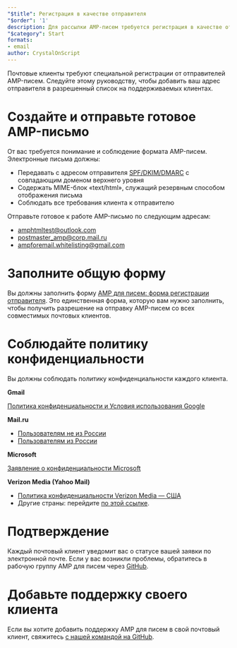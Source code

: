 ```yaml
---
"$title": Регистрация в качестве отправителя
"$order": '1'
description: Для рассылки AMP-писем требуется регистрация в качестве отправителя
"$category": Start
formats:
- email
author: CrystalOnScript
---
```


Почтовые клиенты требуют специальной регистрации от отправителей AMP-писем. Следуйте этому руководству, чтобы добавить ваш адрес отправителя в разрешенный список на поддерживаемых клиентах.

# Создайте и отправьте готовое AMP-письмо

От вас требуется понимание и соблюдение формата AMP-писем. Электронные письма должны:

- Передавать с адресом отправителя [SPF/DKIM/DMARC](https://support.google.com/a/answer/33786?hl=en) с совпадающим доменом верхнего уровня
- Содержать MIME-блок «text/html», служащий резервным способом отображения письма
- Соблюдать все требования клиента к отправителю

Отправьте готовое к работе AMP-письмо по следующим адресам:

- amphtmltest@outlook.com
- postmaster_amp@corp.mail.ru
- ampforemail.whitelisting@gmail.com

# Заполните общую форму

Вы должны заполнить форму [AMP для писем: форма регистрации отправителя](https://docs.google.com/forms/d/e/1FAIpQLSdso95e7UDLk_R-bnpzsAmuUMDQEMUgTErcfGGItBDkghHU2A/viewform?gxids=7628). Это единственная форма, которую вам нужно заполнить, чтобы получить разрешение на отправку AMP-писем со всех совместимых почтовых клиентов.

# Соблюдайте политику конфиденциальности

Вы должны соблюдать политику конфиденциальности каждого клиента.

**Gmail**

[Политика конфиденциальности и Условия использования Google](https://policies.google.com/privacy)

**Mail.ru**

- [Пользователям не из России](https://help.mail.ru/engmail-help/privacy)
- [Пользователям из России](https://agent.mail.ru/legal/privacypolicy/en)

**Microsoft**

[Заявление о конфиденциальности Microsoft](https://privacy.microsoft.com/en-us/privacystatement)

**Verizon Media (Yahoo Mail)**

- [Политика конфиденциальности Verizon Media — США](https://www.verizonmedia.com/policies/us/en/verizonmedia/privacy/index.html)
- Другие страны: перейдите [по этой ссылке](https://www.verizonmedia.com/policies/).

# Подтверждение

Каждый почтовый клиент уведомит вас о статусе вашей заявки по электронной почте. Если у вас возникли проблемы, обратитесь в рабочую группу AMP для писем через [GitHub](https://github.com/ampproject/wg-amp4email).

# Добавьте поддержку своего клиента

Если вы хотите добавить поддержку AMP для писем в свой почтовый клиент, свяжитесь [с нашей командой на GitHub](https://github.com/ampproject/wg-amp4email/).
